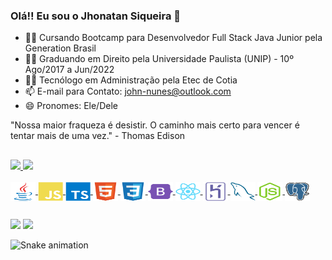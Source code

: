 ### Olá!! Eu sou o Jhonatan Siqueira 👋
- 👨‍🎓 Cursando Bootcamp para Desenvolvedor Full Stack Java Junior pela Generation Brasil
- 👨‍🎓 Graduando em Direito pela Universidade Paulista (UNIP) - 10º Ago/2017 a Jun/2022
- 🕵️‍♂️ Tecnólogo em Administração pela Etec de Cotia
- 📫 E-mail para Contato: john-nunes@outlook.com
- 😄 Pronomes: Ele/Dele
<div>
  
  </div>
<div>
  "Nossa maior fraqueza é desistir. O caminho mais certo para vencer é tentar mais de uma vez." - Thomas Edison
  </div>

##
<div>
  <a href="https://github.com/jhonatannsiqueira">
    <img height="150em" src="https://github-readme-stats.vercel.app/api?username=jhonatannsiqueira&show_icons=true&theme=dark&include_all_commits=true&count_private=true"/>
    <img height="150em" src="https://github-readme-stats.vercel.app/api/top-langs/?username=jhonatannsiqueira&layout=compact&langs_count=7&theme=dark"/>
</div>
  <div style="display: inline_block"><br>
    <img align="center" alt="Jhonatan-CSS" height="30" width="40" src="https://raw.githubusercontent.com/devicons/devicon/9f4f5cdb393299a81125eb5127929ea7bfe42889/icons/java/java-original.svg">
  <img align="center" alt="Jhonatan-Js" height="30" width="40" src="https://raw.githubusercontent.com/devicons/devicon/master/icons/javascript/javascript-plain.svg">
  <img align="center" alt="Jhonatan-Ts" height="30" width="40" src="https://raw.githubusercontent.com/devicons/devicon/master/icons/typescript/typescript-plain.svg">
  <img align="center" alt="Jhonatan-HTML" height="30" width="40" src="https://raw.githubusercontent.com/devicons/devicon/master/icons/html5/html5-original.svg">
  <img align="center" alt="Jhonatan-CSS" height="30" width="40" src="https://raw.githubusercontent.com/devicons/devicon/master/icons/css3/css3-original.svg">
  <img align="center" alt="Jhonatan-CSS" height="30" width="40" src="https://raw.githubusercontent.com/devicons/devicon/9f4f5cdb393299a81125eb5127929ea7bfe42889/icons/bootstrap/bootstrap-plain.svg">
      <img align="center" alt="Jhonatan-React" height="30" width="40" src="https://raw.githubusercontent.com/devicons/devicon/master/icons/react/react-original.svg">
      <img align="center" alt="Jhonatan-CSS" height="30" width="40" src="https://raw.githubusercontent.com/devicons/devicon/9f4f5cdb393299a81125eb5127929ea7bfe42889/icons/heroku/heroku-original.svg">
    <img align="center" alt="Jhonatan-CSS" height="30" width="40" src="https://raw.githubusercontent.com/devicons/devicon/9f4f5cdb393299a81125eb5127929ea7bfe42889/icons/mysql/mysql-original.svg">
    <img align="center" alt="Jhonatan-CSS" height="30" width="40" src="https://raw.githubusercontent.com/devicons/devicon/9f4f5cdb393299a81125eb5127929ea7bfe42889/icons/nodejs/nodejs-original.svg">
     <img align="center" alt="Jhonatan-CSS" height="30" width="40" src="https://raw.githubusercontent.com/devicons/devicon/9f4f5cdb393299a81125eb5127929ea7bfe42889/icons/postgresql/postgresql-original.svg">
    
</div>
  </div>
        
##

<div>    
    <a href="https://instagram.com/jhonatannsiqueira" target="_blank"><img src="https://img.shields.io/badge/-Instagram-%23E4405F?style=for-the-badge&logo=instagram&logoColor=white" target="_blank"></a>
    <a href="https://www.linkedin.com/in/jhonatan-nunes-de-siqueira-ba8a19157/" target="_blank"><img src="https://img.shields.io/badge/-LinkedIn-%230077B5?style=for-the-badge&logo=linkedin&logoColor=white" target="_blank"></a>
</div>
    
![Snake animation](https://github.com/jhonatannsiqueira/jhonatannsiqueira/blob/output/github-contribution-grid-snake.svg)
    
</div>
